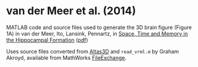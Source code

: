 # van der Meer et al. (2014)

MATLAB code and source files used to generate the 3D brain figure
(Figure 1A) in van der Meer, Ito, Lansink, Pennartz, in
[Space, Time and Memory in the Hippocampal Formation](http://link.springer.com/chapter/10.1007%2F978-3-7091-1292-2_18)
([pdf](https://www.researchgate.net/publication/287283436_Hippocampal_Projections_to_the_Ventral_Striatum_From_Spatial_Memory_to_Motivated_Behavior))


Uses source files converted from
[Altas3D](http://software.incf.org/software/atlas3d) and `read_vrml.m`
by Graham Akroyd, available from MathWorks
[FileExchange](https://www.mathworks.com/matlabcentral/fileexchange/3583-read-vrml).

